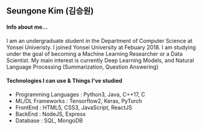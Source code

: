 ## Seungone Kim (김승원)

#### Info about me...
I am an undergraduate student in the Department of Computer Science at Yonsei Univeristy.
I joined Yonsei University at Febuary 2018.
I am studying under the goal of becoming a Machine Learning Researcher or a Data Scientist.
My main interest is currently Deep Learning Models, and Natural Language Processing (Summarization, Question Answering)

#### Technologies I can use & Things I've studied
- Programming Languages : Python3, Java, C++17, C
- ML/DL Frameworks : Tensorflow2, Keras, PyTorch
- FrontEnd : HTML5, CSS3, JavaScript, ReactJS
- BackEnd : NodeJS, Express
- Database : SQL, MongoDB
